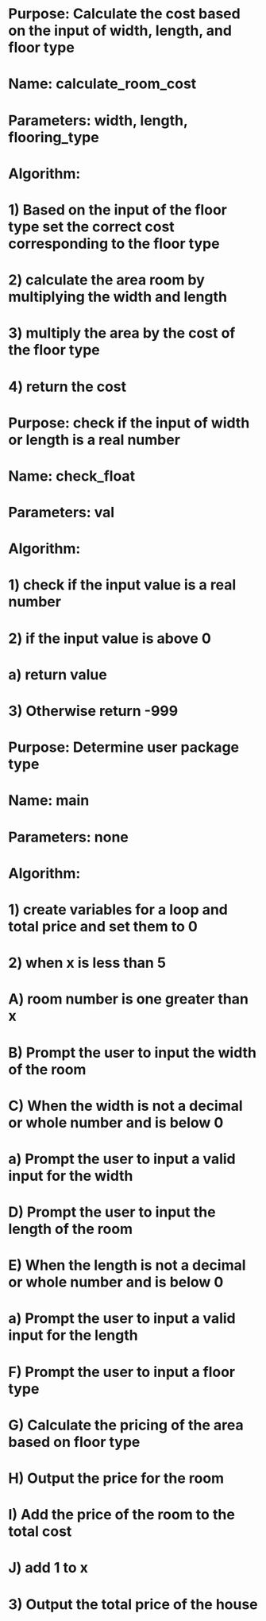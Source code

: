 # Purpose: Calculate the cost based on the input of width, length, and floor type   
# Name: calculate_room_cost     
# Parameters:  width, length, flooring_type     
# Algorithm: 
# 1) Based on the input of the floor type set the correct cost corresponding to the floor type   
# 2) calculate the area room by multiplying the width and length   
# 3) multiply the area by the cost of the floor type    
# 4) return the cost    
# 
# Purpose: check if the input of width or length is a real number   
# Name: check_float
# Parameters: val
# Algorithm: 
# 1) check if the input value is a real number
# 2) if the input value is above 0 
#    a) return value
# 3) Otherwise return -999 
#
# Purpose: Determine user package type  
# Name: main   
# Parameters: none   
# Algorithm:
# 1) create variables for a loop and total price and set them to 0
# 2) when x is less than 5
#    A) room number is one greater than x
#    B) Prompt the user to input the width of the room
#    C) When the width is not a decimal or whole number and is below 0
#       a) Prompt the user to input a valid input for the width 
#    D) Prompt the user to input the length of the room
#    E) When the length is not a decimal or whole number and is below 0
#       a) Prompt the user to input a valid input for the length
#    F) Prompt the user to input a floor type
#    G) Calculate the pricing of the area based on floor type
#    H) Output the price for the room
#    I) Add the price of the room to the total cost  
#    J) add 1 to x
#  3) Output the total price of the house 
#
#
#
#
#
#
